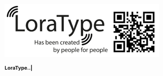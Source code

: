 [![LoraType](https://raw.githubusercontent.com/AutomationArt/LoraType/main/Image/LoraType.png "LoraType")](https://raw.githubusercontent.com/AutomationArt/LoraType/main/Image/LoraType.png "LoraType")


### LoraType..|




